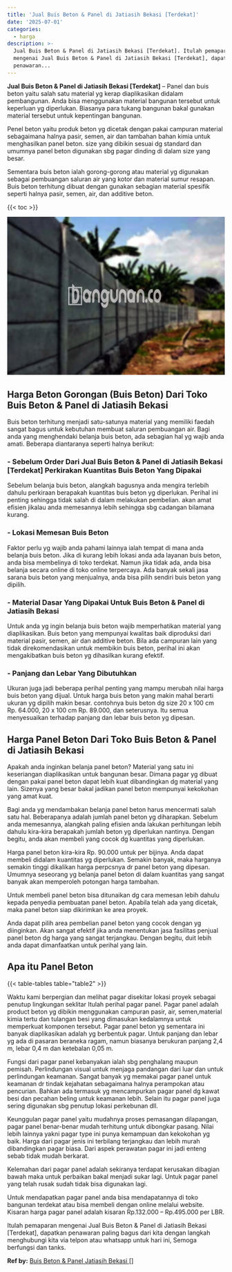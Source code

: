 ```yaml
---
title: 'Jual Buis Beton & Panel di Jatiasih Bekasi [Terdekat]'
date: '2025-07-01'
categories:
  - harga
description: >-
  Jual Buis Beton & Panel di Jatiasih Bekasi [Terdekat]. Itulah pemaparan
  mengenai Jual Buis Beton & Panel di Jatiasih Bekasi [Terdekat], dapatkan
  penawaran...
---
```


**Jual Buis Beton & Panel di Jatiasih Bekasi \[Terdekat\]** – Panel dan buis beton yaitu salah satu material yg kerap diaplikasikan didalam pembangunan. Anda bisa menggunakan material bangunan tersebut untuk keperluan yg diperlukan. Biasanya para tukang bangunan bakal gunakan material tersebut untuk kepentingan bangunan.

Penel beton yaitu produk beton yg dicetak dengan pakai campuran material sebagaimana halnya pasir, semen, air dan tambahan bahan kimia untuk menghasilkan panel beton. size yang dibikin sesuai dg standard dan umumnya panel beton digunakan sbg pagar dinding di dalam size yang besar.

Sementara buis beton ialah gorong-gorong atau material yg digunakan sebagai pembuangan saluran air yang kotor dan material sumur resapan. Buis beton terhitung dibuat dengan gunakan sebagian material spesifik seperti halnya pasir, semen, air, dan additive beton.

{{< toc >}}

![Jual Buis Beton & Panel di Jatiasih Bekasi [Terdekat]](/images/jual-panel-buis-beton-murah-04.png)

## Harga Beton Gorongan (Buis Beton) Dari Toko Buis Beton & Panel di Jatiasih Bekasi

Buis beton terhitung menjadi satu-satunya material yang memiliki faedah sangat bagus untuk kebutuhan membuat saluran pembuangan air. Bagi anda yang menghendaki belanja buis beton, ada sebagian hal yg wajib anda amati. Beberapa diantaranya seperti halnya berikut:

### \- Sebelum Order Dari Jual Buis Beton & Panel di Jatiasih Bekasi \[Terdekat\] Perkirakan Kuantitas Buis Beton Yang Dipakai

Sebelum belanja buis beton, alangkah bagusnya anda mengira terlebih dahulu perkiraan berapakah kuantitas buis beton yg diperlukan. Perihal ini penting sehingga tidak salah di dalam melakukan pembelian. akan amat efisien jikalau anda memesannya lebih sehingga sbg cadangan bilamana kurang.

### \- Lokasi Memesan Buis Beton

Faktor perlu yg wajib anda pahami lainnya ialah tempat di mana anda belanja buis beton. Jika di kurang lebih lokasi anda ada layanan buis beton, anda bisa membelinya di toko terdekat. Namun jika tidak ada, anda bisa belanja secara online di toko online terpercaya. Ada banyak sekali jasa sarana buis beton yang menjualnya, anda bisa pilih sendiri buis beton yang dipilih.

### \- Material Dasar Yang Dipakai Untuk Buis Beton & Panel di Jatiasih Bekasi

Untuk anda yg ingin belanja buis beton wajib memperhatikan material yang diaplikasikan. Buis beton yang mempunyai kwalitas baik diproduksi dari material pasir, semen, air dan additive beton. Bila ada campuran lain yang tidak direkomendasikan untuk membikin buis beton, perihal ini akan mengakibatkan buis beton yg dihasilkan kurang efektif.

### \- Panjang dan Lebar Yang Dibutuhkan

Ukuran juga jadi beberapa perihal penting yang mampu merubah nilai harga buis beton yang dijual. Untuk harga buis beton yang makin mahal berarti ukuran yg dipilih makin besar. contohnya buis beton dg size 20 x 100 cm Rp. 64.000, 20 x 100 cm Rp. 89.000, dan seterusnya. Itu semua menyesuaikan terhadap panjang dan lebar buis beton yg dipesan.

## Harga Panel Beton Dari Toko Buis Beton & Panel di Jatiasih Bekasi

Apakah anda inginkan belanja panel beton? Material yang satu ini keseriangan diaplikasikan untuk bangunan besar. Dimana pagar yg dibuat dengan pakai panel beton dapat lebih kuat dibandingkan dg material yang lain. Sizenya yang besar bakal jadikan panel beton mempunyai kekokohan yang amat kuat.

Bagi anda yg mendambakan belanja panel beton harus mencermati salah satu hal. Beberapanya adalah jumlah panel beton yg diharapkan. Sebelum anda memesannya, alangkah paling efisien anda lakukan perhitungan lebih dahulu kira-kira berapakah jumlah beton yg diperlukan nantinya. Dengan begitu, anda akan membeli yang cocok dg kuantitas yang diperlukan.

Harga panel beton kira-kira Rp. 90.000 untuk per bijinya. Anda dapat membeli didalam kuantitas yg diperlukan. Semakin banyak, maka harganya semakin tinggi dikalikan harga perpcsnya dr panel beton yang dipesan. Umumnya seseorang yg belanja panel beton di dalam kuantitas yang sangat banyak akan memperoleh potongan harga tambahan.

Untuk membeli panel beton bisa ditunaikan dg cara memesan lebih dahulu kepada penyedia pembuatan panel beton. Apabila telah ada yang dicetak, maka panel beton siap dikirimkan ke area proyek.

Anda dapat pilih area pembelian panel beton yang cocok dengan yg diinginkan. Akan sangat efektif jika anda menentukan jasa fasilitas penjual panel beton dg harga yang sangat terjangkau. Dengan begitu, duit lebih anda dapat dimanfaatkan untuk perihal yang lain.

## Apa itu Panel Beton

{{< table-tables table="table2" >}}

Waktu kami berpergian dan melihat pagar disekitar lokasi proyek sebagai penutup lingkungan seklitar Itulah perihal pagar panel. Pagar panel adalah product beton yg dibikin menggunakan campuran pasir, air, semen,material kimia tertu dan tulangan besi yang dimasukan kedalamnya untuk memperkuat komponen tersebut. Pagar panel beton yg sementara ini banyak diaplikasikan adalah yg berbentuk pagar. Untuk panjang dan lebar yg ada di pasaran beraneka ragam, namun biasanya berukuran panjang 2,4 m, lebar 0,4 m dan ketebalan 0,05 m.

Fungsi dari pagar panel kebanyakan ialah sbg penghalang maupun pemisah. Perlindungan visual untuk menjaga pandangan dari luar dan untuk perlindungan keamanan. Sangat banyak yg memakai pagar panel untuk keamanan dr tindak kejahatan sebagaimana halnya perampokan atau pencurian. Bahkan ada termasuk yg mencampurkan pagar panel dg kawat besi dan pecahan beling untuk keamanan lebih. Selain itu pagar panel juga sering digunakan sbg penutup lokasi perkebunan dll.

Keunggulan pagar panel yaitu mudahnya proses pemasangan dilapangan, pagar panel benar-benar mudah terhitung untuk dibongkar pasang. Nilai lebih lainnya yakni pagar type ini punya kemampuan dan kekokohan yg baik. Harga dari pagar jenis ini terbilang terjangkau dan lebih murah dibandingkan pagar biasa. Dari aspek perawatan pagar ini jadi enteng sebab tidak mudah berkarat.

Kelemahan dari pagar panel adalah sekiranya terdapat kerusakan dibagian bawah maka untuk perbaikan bakal menjadi sukar lagi. Untuk pagar panel yang telah rusak sudah tidak bisa digunakan lagi.

Untuk mendapatkan pagar panel anda bisa mendapatannya di toko bangunan terdekat atau bisa membeli dengan online melalui website. Kisaran harga pagar panel adalah kisaran Rp.132.000 – Rp.495.000 per LBR.

Itulah pemaparan mengenai Jual Buis Beton & Panel di Jatiasih Bekasi \[Terdekat\], dapatkan penawaran paling bagus dari kita dengan langkah menghubungi kita via telpon atau whatsapp untuk hari ini, Semoga berfungsi dan tanks.

**Ref by:** [Buis Beton & Panel Jatiasih Bekasi []](https://id.wikipedia.org/wiki/Buis)
